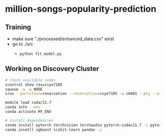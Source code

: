 # million-songs-popularity-prediction

## Training
- make sure "./processed/enhanced_data.csv" exist
- go to ./src
    - ```
      python fit_model.py
      ```

## Working on Discovery Cluster
```bash
# check available nodes
scontrol show res=csye7105
squeue -a -w NODE
srun --partition=reservation --reservation=csye7105 -w c0401 --pty --export=ALL  /bin/bash

module load cuda/11.7
conda info --env
conda activate MY_ENV

# install dependencies
conda install pytorch torchvision torchaudio pytorch-cuda=11.7 -c pytorch -c nvidia
conda insatll xgboost scikit-learn pandas -y
```
